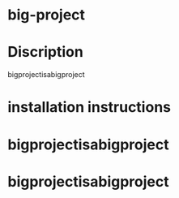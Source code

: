 # big-project
# Discription
bigprojectisabigproject
# installation instructions

# bigprojectisabigproject
# bigprojectisabigproject